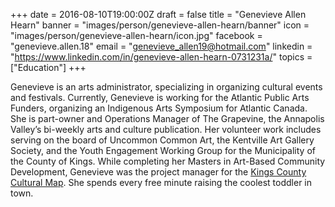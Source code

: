 +++
date = 2016-08-10T19:00:00Z
draft = false
title = "Genevieve Allen Hearn"
banner = "images/person/genevieve-allen-hearn/banner"
icon = "images/person/genevieve-allen-hearn/icon.jpg"
facebook = "genevieve.allen.18"
email = "genevieve_allen19@hotmail.com"
linkedin = "https://www.linkedin.com/in/genevieve-allen-hearn-0731231a/"
topics = ["Education"]
+++

Genevieve is an arts administrator, specializing in organizing cultural events and festivals. Currently, Genevieve is working for the Atlantic Public Arts Funders, organizing an Indigenous Arts Symposium for Atlantic Canada. She is part-owner and Operations Manager of The Grapevine, the Annapolis Valley’s bi-weekly arts and culture publication. Her volunteer work includes serving on the board of Uncommon Common Art, the Kentville Art Gallery Society, and the Youth Engagement Working Group for the Municipality of the County of Kings. While completing her Masters in Art-Based Community Development, Genevieve was the project manager for the <a href="http://kingsculturalmap.ca">Kings County Cultural Map</a>. She spends every free minute raising the coolest toddler in town.
